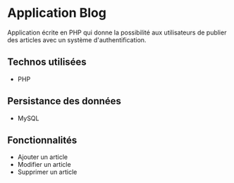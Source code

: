 # Application Blog

Application écrite en PHP qui donne la possibilité aux utilisateurs de publier des articles avec un système d'authentification.

## Technos utilisées

* PHP

## Persistance des données

* MySQL

## Fonctionnalités

* Ajouter un article
* Modifier un article
* Supprimer un article
